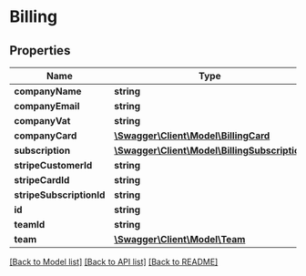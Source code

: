 # Billing

## Properties
Name | Type | Description | Notes
------------ | ------------- | ------------- | -------------
**companyName** | **string** |  | [optional] 
**companyEmail** | **string** |  | [optional] 
**companyVat** | **string** |  | [optional] 
**companyCard** | [**\Swagger\Client\Model\BillingCard**](BillingCard.md) |  | [optional] 
**subscription** | [**\Swagger\Client\Model\BillingSubscription**](BillingSubscription.md) |  | [optional] 
**stripeCustomerId** | **string** |  | [optional] 
**stripeCardId** | **string** |  | [optional] 
**stripeSubscriptionId** | **string** |  | [optional] 
**id** | **string** |  | [optional] 
**teamId** | **string** |  | [optional] 
**team** | [**\Swagger\Client\Model\Team**](Team.md) |  | [optional] 

[[Back to Model list]](../README.md#documentation-for-models) [[Back to API list]](../README.md#documentation-for-api-endpoints) [[Back to README]](../README.md)


